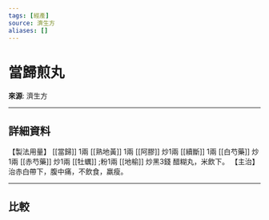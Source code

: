 ```yaml
---
tags: [經產]
source: 濟生方
aliases: []
---
```


# 當歸煎丸

**來源**: 濟生方  

---

## 詳細資料
【製法用量】 [[當歸]] 1兩 [[熟地黃]] 1兩 [[阿膠]] 炒1兩 [[續斷]] 1兩 [[白芍藥]] 炒1兩 [[赤芍藥]] 炒1兩 [[牡蠣]] ;粉1兩 [[地榆]] 炒黑3錢
醋糊丸，米飲下。
【主治】
治赤白帶下，腹中痛，不飲食，羸瘦。

---

## 比較
